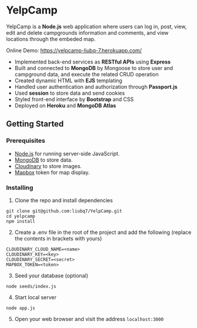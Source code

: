# YelpCamp
YelpCamp is a **Node.js** web application where users can log in, post, view, edit and delete campgrounds information and comments, and view locations through the embeded map.  
  
Online Demo: https://yelpcamp-liubq-7.herokuapp.com/  


* Implemented back-end services as **RESTful APIs** using **Express**
* Built and connected to **MongoDB** by Mongoose to store user and campground data, and execute the related CRUD operation
* Created dynamic HTML with **EJS** templating
* Handled user authentication and authorization through **Passport.js**
* Used **session** to store data and send cookies
* Styled front-end interface by **Bootstrap** and CSS
* Deployed on **Heroku** and **MongoDB Atlas**

## Getting Started  
### Prerequisites
* [Node.js](https://nodejs.org/en/) for running server-side JavaScript.  
* [MongoDB](https://www.mongodb.com/3) to store data.  
* [Cloudinary](https://cloudinary.com/) to store images.  
* [Mapbox](https://www.mapbox.com/) token for map display.

### Installing
1. Clone the repo and install dependencies
```
git clone git@github.com:liubq7/YelpCamp.git  
cd yelpcamp
npm install
```
2. Create a .env file in the root of the project and add the following (replace the contents in brackets with yours)
```
CLOUDINARY_CLOUD_NAME=<name>
CLOUDINARY_KEY=<key>
CLOUDINARY_SECRET=<secret>
MAPBOX_TOKEN=<token>
```
3. Seed your database (optional) 
```
node seeds/index.js
```
4. Start local server
```
node app.js
```
5. Open your web browser and visit the address `localhost:3000`
